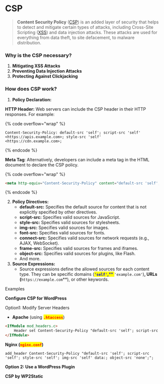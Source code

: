 # CSP

> **Content Security Policy** ([CSP](https://developer.mozilla.org/en-US/docs/Glossary/CSP)) is an added layer of security that helps to detect and mitigate certain types of attacks, including Cross-Site Scripting ([XSS](https://developer.mozilla.org/en-US/docs/Glossary/Cross-site\_scripting)) and data injection attacks. These attacks are used for everything from data theft, to site defacement, to malware distribution.

### Why is the CSP necessary?

1. **Mitigating XSS Attacks**
2. **Preventing Data Injection Attacks**
3. **Protecting Against Clickjacking**

### How does CSP work?

1. **Policy Declaration:**

**HTTP Header:** Web servers can include the CSP header in their HTTP responses. For example:

{% code overflow="wrap" %}
```markup
Content-Security-Policy: default-src 'self'; script-src 'self' <https://apis.example.com>; style-src 'self' <https://cdn.example.com>;
```
{% endcode %}

**Meta Tag**: Alternatively, developers can include a meta tag in the HTML document to declare the CSP policy.

{% code overflow="wrap" %}
```html
<meta http-equiv="Content-Security-Policy" content="default-src 'self'; script-src 'self' https://apis.example.com; style-src 'self' https://cdn.example.com;">
```
{% endcode %}

2. **Policy Directives:**
   * **default-src:** Specifies the default source for content that is not explicitly specified by other directives.
   * **script-src:** Specifies valid sources for JavaScript.
   * **style-src:** Specifies valid sources for stylesheets.
   * **img-src:** Specifies valid sources for images.
   * **font-src:** Specifies valid sources for fonts.
   * **connect-src:** Specifies valid sources for network requests (e.g., AJAX, WebSocket).
   * **frame-src:** Specifies valid sources for frames and iframes.
   * **object-src:** Specifies valid sources for plugins, like Flash.
   * And more.
3. **Source Expressions:**
   * Source expressions define the allowed sources for each content type. They can be specific domains (<mark style="color:blue;">**`'self'`**</mark><mark style="color:blue;">**,**</mark><mark style="color:blue;">** **</mark><mark style="color:blue;">**`'example.com'`**</mark><mark style="color:blue;">**)**</mark>, URLs (<mark style="color:red;">**`https://example.com`**</mark>), or other keywords.

Examples

**Configure CSP for WordPress**

Option1: Modify Server Headers

* **Apache** (using <mark style="color:red;">**`.htaccess`**</mark>)

```html
<IfModule mod_headers.c>
    Header set Content-Security-Policy "default-src 'self'; script-src 'self'; style-src 'self'; img-src 'self' data:; object-src 'none';"
</IfModule>
```

**Nginx (**<mark style="color:red;">**`nginx.conf`**</mark>**)**

```
add_header Content-Security-Policy "default-src 'self'; script-src 'self'; style-src 'self'; img-src 'self' data:; object-src 'none';";

```

**Option 2: Use a WordPress Plugin**

**CSP by WP2Static**
